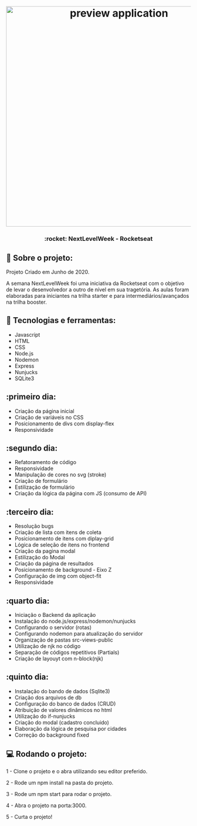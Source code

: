 <h1 align="center">
    <img alt="preview application" src="https://imgur.com/p8avILn.png" width="600px"/>
</h1>

<h3 align="center">
  :rocket: NextLevelWeek - Rocketseat
</h3>

## :book: Sobre o projeto:

<p> Projeto Criado em Junho de 2020.

A semana NextLevelWeek foi uma iniciativa da Rocketseat com o objetivo de levar o desenvolvedor a outro de nível em sua tragetória. As aulas foram elaboradas para iniciantes na trilha starter e para intermediários/avançados na trilha booster.
</p>

 ## :iphone: Tecnologias e ferramentas:

 <ul>
  <li>Javascript</li>
  <li>HTML</li>
  <li>CSS</li>
  <li>Node.js</li>
  <li>Nodemon</li>
  <li>Express</li>
  <li>Nunjucks</li>
  <li>SQLite3</li>
 </ul>
 

## :primeiro dia:
* Criação da página inicial
* Criação de variáveis no CSS
* Posicionamento de divs com display-flex
* Responsividade

## :segundo dia:
* Refatoramento de código
* Responsividade
* Manipulação de cores no svg (stroke)
* Criação de formulário
* Estilização de formulário
* Criação da lógica da página com JS (consumo de API)

## :terceiro dia:
* Resolução bugs
* Criação de lista com itens de coleta
* Posicionamento de itens com diplay-grid
* Lógica de seleção de itens no frontend
* Criação da pagina modal
* Estilização do Modal
* Criação da página de resultados
* Posicionamento de background - Eixo Z
* Configuração de img com object-fit
* Responsividade

## :quarto dia:
* Iniciação o Backend da aplicação
* Instalação do node.js/express/nodemon/nunjucks
* Configurando o servidor (rotas)
* Configurando nodemon para atualização do servidor
* Organização de pastas src-views-public
* Utilização de njk no código
* Separação de códigos repetitivos (Partials)
* Criação de layouyt com n-block(njk)

## :quinto dia:
* Instalação do bando de dados (Sqlite3)
* Criação dos arquivos de db
* Configuração do banco de dados (CRUD)
* Atribuição de valores dinâmicos no html
* Utilização do if-nunjucks
* Criação do modal (cadastro concluido)
* Elaboração da lógica de pesquisa por cidades
* Correção do background fixed

## :computer: Rodando o projeto:

1 - Clone o projeto e o abra utilizando seu editor preferido.

2 - Rode um npm install na pasta do projeto.

3 - Rode um npm start para rodar o projeto.

4 - Abra o projeto na porta:3000.

5 - Curta o projeto!